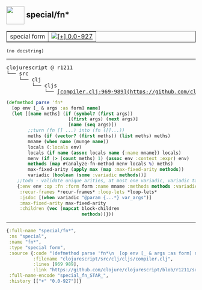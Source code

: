 ## <img width="48px" valign="middle" src="http://i.imgur.com/Hi20huC.png"> special/fn\*

 <table border="1">
<tr>
<td>special form</td>
<td><a href="https://github.com/cljsinfo/api-refs/tree/0.0-927"><img valign="middle" alt="[+] 0.0-927" src="https://img.shields.io/badge/+-0.0--927-lightgrey.svg"></a> </td>
</tr>
</table>

 <samp>
</samp>

```
(no docstring)
```

---

 <pre>
clojurescript @ r1211
└── src
    └── clj
        └── cljs
            └── <ins>[compiler.clj:969-989](https://github.com/clojure/clojurescript/blob/r1211/src/clj/cljs/compiler.clj#L969-L989)</ins>
</pre>

```clj
(defmethod parse 'fn*
  [op env [_ & args :as form] name]
  (let [[name meths] (if (symbol? (first args))
                       [(first args) (next args)]
                       [name (seq args)])
        ;;turn (fn [] ...) into (fn ([]...))
        meths (if (vector? (first meths)) (list meths) meths)
        mname (when name (munge name))
        locals (:locals env)
        locals (if name (assoc locals name {:name mname}) locals)
        menv (if (> (count meths) 1) (assoc env :context :expr) env)
        methods (map #(analyze-fn-method menv locals %) meths)
        max-fixed-arity (apply max (map :max-fixed-arity methods))
        variadic (boolean (some :variadic methods))]
    ;;todo - validate unique arities, at most one variadic, variadic takes max required args
    {:env env :op :fn :form form :name mname :methods methods :variadic variadic
     :recur-frames *recur-frames* :loop-lets *loop-lets*
     :jsdoc [(when variadic "@param {...*} var_args")]
     :max-fixed-arity max-fixed-arity
     :children (vec (mapcat block-children
                            methods))}))
```


---

```clj
{:full-name "special/fn*",
 :ns "special",
 :name "fn*",
 :type "special form",
 :source {:code "(defmethod parse 'fn*\n  [op env [_ & args :as form] name]\n  (let [[name meths] (if (symbol? (first args))\n                       [(first args) (next args)]\n                       [name (seq args)])\n        ;;turn (fn [] ...) into (fn ([]...))\n        meths (if (vector? (first meths)) (list meths) meths)\n        mname (when name (munge name))\n        locals (:locals env)\n        locals (if name (assoc locals name {:name mname}) locals)\n        menv (if (> (count meths) 1) (assoc env :context :expr) env)\n        methods (map #(analyze-fn-method menv locals %) meths)\n        max-fixed-arity (apply max (map :max-fixed-arity methods))\n        variadic (boolean (some :variadic methods))]\n    ;;todo - validate unique arities, at most one variadic, variadic takes max required args\n    {:env env :op :fn :form form :name mname :methods methods :variadic variadic\n     :recur-frames *recur-frames* :loop-lets *loop-lets*\n     :jsdoc [(when variadic \"@param {...*} var_args\")]\n     :max-fixed-arity max-fixed-arity\n     :children (vec (mapcat block-children\n                            methods))}))",
          :filename "clojurescript/src/clj/cljs/compiler.clj",
          :lines [969 989],
          :link "https://github.com/clojure/clojurescript/blob/r1211/src/clj/cljs/compiler.clj#L969-L989"},
 :full-name-encode "special_fn_STAR_",
 :history [["+" "0.0-927"]]}

```

